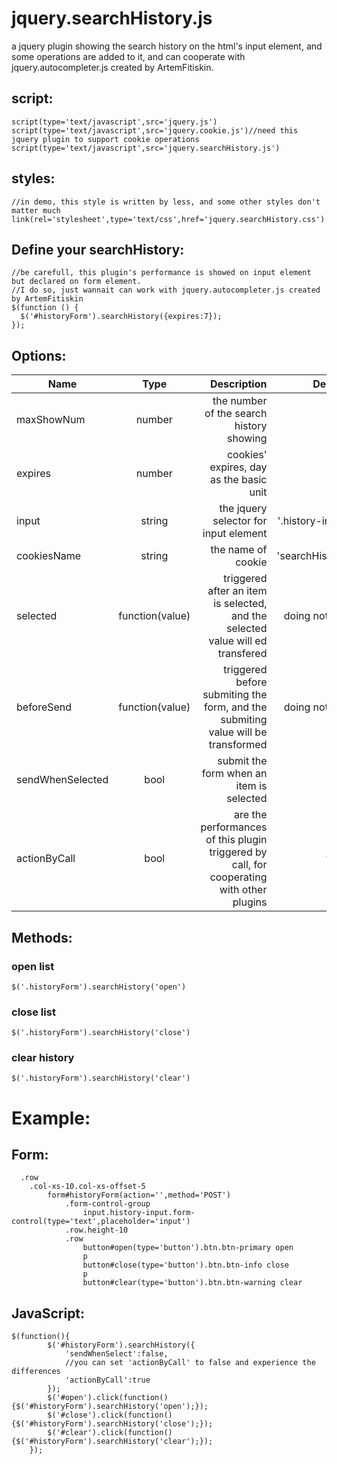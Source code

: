 jquery.searchHistory.js
=======================

a jquery plugin showing the search history on the html's input element, and some operations are added to it, and can cooperate with jquery.autocompleter.js created by ArtemFitiskin.

script:
-------
    script(type='text/javascript',src='jquery.js')
    script(type='text/javascript',src='jquery.cookie.js')//need this jquery plugin to support cookie operations
    script(type='text/javascript',src='jquery.searchHistory.js')

styles:
--------
    //in demo, this style is written by less, and some other styles don't matter much
    link(rel='stylesheet',type='text/css',href='jquery.searchHistory.css')

Define your searchHistory:
--------------------------
    //be carefull, this plugin's performance is showed on input element but declared on form element.
    //I do so, just wannait can work with jquery.autocompleter.js created by ArtemFitiskin 
    $(function () {
      $('#historyForm').searchHistory({expires:7});
    });

Options:
---------------
<table>
<thead>
<tr>
<th>Name</th>
<th align="center">Type</th>
<th align="right">Description</th>
<th align="right">Deafult</th>
</tr>
</thead>
<tbody>
<tr>
<td>maxShowNum</td>
<td align="center">number</td>
<td align="right">the number of the search history showing</td>
<td align="right">4</td>
</tr>
<tr>
<td>expires</td>
<td align="center">number</td>
<td align="right">cookies' expires, day as the basic unit</td>
<td align="right">7</td>
</tr>
<tr>
<td>input</td>
<td align="center">string</td>
<td align="right">the jquery selector for input element</td>
<td align="right">'.history-input'</td>
</tr>
<tr>
<td>cookiesName</td>
<td align="center">string</td>
<td align="right">the name of cookie</td>
<td align="right">'searchHistory'</td>
</tr>
<tr>
<td>selected</td>
<td align="center">function(value)</td>
<td align="right">triggered after an item is selected, and the selected value will ed transfered</td>
<td align="right">doing nothing</td>
</tr>
<tr>
<td>beforeSend</td>
<td align="center">function(value)</td>
<td align="right">triggered before submiting the form, and the submiting value will be transformed</td>
<td align="right">doing nothing</td>
</tr>
<tr>
<td>sendWhenSelected</td>
<td align="center">bool</td>
<td align="right">submit the form when an item is selected</td>
<td align="right">true</td>
</tr>
<tr>
<td>actionByCall</td>
<td align="center">bool</td>
<td align="right">are the performances of this plugin triggered by call, for cooperating with other plugins </td>
<td align="right">false</td>
</tr>
</tbody>
</table>

Methods:
--------
### open list
    $('.historyForm').searchHistory('open')

### close list
    $('.historyForm').searchHistory('close')
    
### clear history
    $('.historyForm').searchHistory('clear')
    
    
Example:
===========

Form:
------
	  .row
		.col-xs-10.col-xs-offset-5
			form#historyForm(action='',method='POST')
				.form-control-group
					input.history-input.form-control(type='text',placeholder='input')
				.row.height-10
				.row
					button#open(type='button').btn.btn-primary open
					p
					button#close(type='button').btn.btn-info close
					p
					button#clear(type='button').btn.btn-warning clear
					
					
JavaScript:
------------
    $(function(){
			$('#historyForm').searchHistory({
				'sendWhenSelect':false,
				//you can set 'actionByCall' to false and experience the differences
				'actionByCall':true
			});
			$('#open').click(function(){$('#historyForm').searchHistory('open');});
			$('#close').click(function(){$('#historyForm').searchHistory('close');});
			$('#clear').click(function(){$('#historyForm').searchHistory('clear');});
		});

